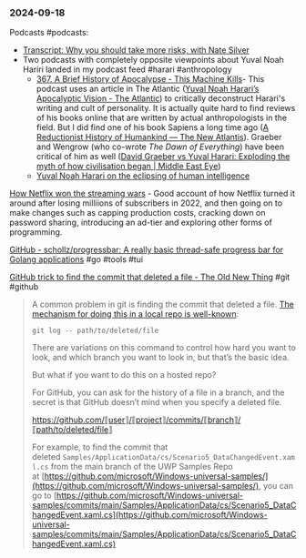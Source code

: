 ### 2024-09-18
Podcasts #podcasts:
* [Transcript: Why you should take more risks, with Nate Silver](https://on.ft.com/3Tzxjvk)
* Two podcasts with completely opposite viewpoints about Yuval Noah Hariri landed in my podcast feed #harari #anthropology
	* [367. A Brief History of Apocalypse - This Machine Kills](https://lnns.co/v-bIRioU8lC)- This podcast uses an article in The Atlantic ([Yuval Noah Harari’s Apocalyptic Vision - The Atlantic](https://archive.ph/jU618)) to critically deconstruct Harari's writing and cult of personality. It is actually quite hard to find reviews of his books online that are written by actual anthropologists in the field. But I did find one of his book Sapiens a long time ago ([A Reductionist History of Humankind — The New Atlantis](https://www.thenewatlantis.com/publications/a-reductionist-history-of-humankind)). Graeber and Wengrow (who co-wrote _The Dawn of Everything_) have been critical of him as well ([David Graeber vs Yuval Harari: Exploding the myth of how civilisation began | Middle East Eye](https://www.middleeasteye.net/opinion/david-graeber-vs-yuval-harari-forgotten-cities-myths-how-civilisation-began))
	* [Yuval Noah Harari on the eclipsing of human intelligence](https://lnns.co/efSgLlXo9wt)

[How Netflix won the streaming wars](https://on.ft.com/3ZuGHEr) - Good account of how Netflix turned it around after losing milliions of subscribers in 2022, and then going on to make changes such as capping production costs, cracking down on password sharing, introducing an ad-tier and exploring other forms of programming.

[GitHub - schollz/progressbar: A really basic thread-safe progress bar for Golang applications](https://github.com/schollz/progressbar/tree/main) #go #tools #tui 

[GitHub trick to find the commit that deleted a file - The Old New Thing](https://devblogs.microsoft.com/oldnewthing/20240909-00/?p=110234) #git #github

> A common problem in git is finding the commit that deleted a file. [The mechanism for doing this in a local repo is well-known](https://stackoverflow.com/questions/6839398/find-when-a-file-was-deleted-in-git):
> 
> `git log -- path/to/deleted/file`
> 
> There are variations on this command to control how hard you want to look, and which branch you want to look in, but that’s the basic idea.
> 
> But what if you want to do this on a hosted repo?
> 
> For GitHub, you can ask for the history of a file in a branch, and the secret is that GitHub doesn’t mind when you specify a deleted file.
> 
> https://github.com/⟦user⟧/⟦project⟧/commits/⟦branch⟧/⟦path/to/deleted/file⟧
> 
> For example, to find the commit that deleted `Samples/ApplicationData/cs/Scenario5_DataChangedEvent.xaml.cs` from the main branch of the UWP Samples Repo at [https://github.com/microsoft/Windows-universal-samples/](https://github.com/microsoft/Windows-universal-samples/), you can go to [https://github.com/microsoft/Windows-universal-samples/commits/main/Samples/ApplicationData/cs/Scenario5_DataChangedEvent.xaml.cs](https://github.com/microsoft/Windows-universal-samples/commits/main/Samples/ApplicationData/cs/Scenario5_DataChangedEvent.xaml.cs)